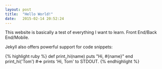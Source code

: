 ```yaml
---
layout: post
title:  "Hello World!"
date:   2015-02-14 20:52:24
---
```

This website is basically a test of everything I want to learn. Front End/Back End/Mobile. 

Jekyll also offers powerful support for code snippets:

{% highlight ruby %}
def print_hi(name)
  puts "Hi, #{name}"
end
print_hi('Tom')
#=> prints 'Hi, Tom' to STDOUT.
{% endhighlight %}
